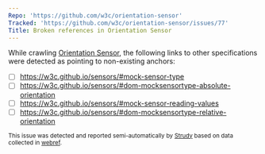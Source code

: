 ```yaml
---
Repo: 'https://github.com/w3c/orientation-sensor'
Tracked: 'https://github.com/w3c/orientation-sensor/issues/77'
Title: Broken references in Orientation Sensor
---
```


While crawling [Orientation Sensor](https://w3c.github.io/orientation-sensor/), the following links to other specifications were detected as pointing to non-existing anchors:
* [ ] https://w3c.github.io/sensors/#mock-sensor-type
* [ ] https://w3c.github.io/sensors/#dom-mocksensortype-absolute-orientation
* [ ] https://w3c.github.io/sensors/#mock-sensor-reading-values
* [ ] https://w3c.github.io/sensors/#dom-mocksensortype-relative-orientation

<sub>This issue was detected and reported semi-automatically by [Strudy](https://github.com/w3c/strudy/) based on data collected in [webref](https://github.com/w3c/webref/).</sub>

